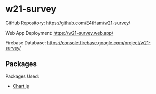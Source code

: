 
<!-- README.md -->


# w21-survey

GitHub Repository: https://github.com/E4tHam/w21-survey/

Web App Deployment: https://w21-survey.web.app/

Firebase Database: https://console.firebase.google.com/project/w21-survey/

## Packages

Packages Used:

 * [Chart.js](https://www.chartjs.org/)
